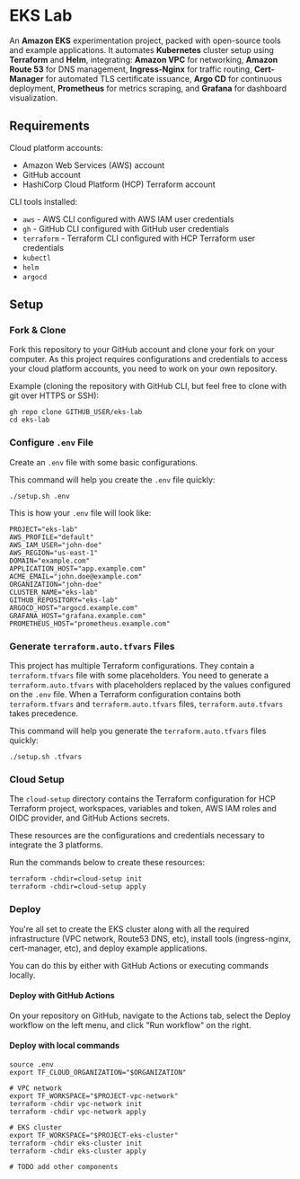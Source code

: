 # EKS Lab

An __Amazon EKS__ experimentation project, packed with open-source tools and example applications.
It automates __Kubernetes__ cluster setup using __Terraform__ and __Helm__, integrating:
__Amazon VPC__ for networking,
__Amazon Route 53__ for DNS management,
__Ingress-Nginx__ for traffic routing,
__Cert-Manager__ for automated TLS certificate issuance,
__Argo CD__ for continuous deployment,
__Prometheus__ for metrics scraping,
and __Grafana__ for dashboard visualization.

## Requirements

Cloud platform accounts:

- Amazon Web Services (AWS) account
- GitHub account
- HashiCorp Cloud Platform (HCP) Terraform account

CLI tools installed:

- `aws` - AWS CLI configured with AWS IAM user credentials
- `gh` - GitHub CLI configured with GitHub user credentials
- `terraform` - Terraform CLI configured with HCP Terraform user credentials
- `kubectl`
- `helm`
- `argocd`

## Setup

### Fork & Clone

Fork this repository to your GitHub account and clone your fork on your computer.
As this project requires configurations and credentials to access your cloud platform accounts,
you need to work on your own repository.

Example (cloning the repository with GitHub CLI, but feel free to clone with git over HTTPS or SSH):

```shell
gh repo clone GITHUB_USER/eks-lab
cd eks-lab
```

### Configure `.env` File

Create an `.env` file with some basic configurations.

This command will help you create the `.env` file quickly:

```shell
./setup.sh .env
```

This is how your `.env` file will look like:

```shell
PROJECT="eks-lab"
AWS_PROFILE="default"
AWS_IAM_USER="john-doe"
AWS_REGION="us-east-1"
DOMAIN="example.com"
APPLICATION_HOST="app.example.com"
ACME_EMAIL="john.doe@example.com"
ORGANIZATION="john-doe"
CLUSTER_NAME="eks-lab"
GITHUB_REPOSITORY="eks-lab"
ARGOCD_HOST="argocd.example.com"
GRAFANA_HOST="grafana.example.com"
PROMETHEUS_HOST="prometheus.example.com"
```

### Generate `terraform.auto.tfvars` Files

This project has multiple Terraform configurations.
They contain a `terraform.tfvars` file with some placeholders.
You need to generate a `terraform.auto.tfvars` with placeholders replaced by the values configured on the `.env` file.
When a Terraform configuration contains both `terraform.tfvars` and `terraform.auto.tfvars` files, `terraform.auto.tfvars` takes precedence.

This command will help you generate the `terraform.auto.tfvars` files quickly:

```shell
./setup.sh .tfvars
```

### Cloud Setup

The `cloud-setup` directory contains the Terraform configuration for
HCP Terraform project, workspaces, variables and token, AWS IAM roles and OIDC provider, and GitHub Actions secrets.

These resources are the configurations and credentials necessary to integrate the 3 platforms.

Run the commands below to create these resources:

```shell
terraform -chdir=cloud-setup init
terraform -chdir=cloud-setup apply
```

### Deploy

You're all set to create the EKS cluster along with all the required infrastructure (VPC network, Route53 DNS, etc),
install tools (ingress-nginx, cert-manager, etc),
and deploy example applications.

You can do this by either with GitHub Actions
or executing commands locally.

#### Deploy with GitHub Actions

On your repository on GitHub, navigate to the Actions tab,
select the Deploy workflow on the left menu,
and click "Run workflow" on the right.

<!-- TODO screenshots -->

#### Deploy with local commands

```shell
source .env
export TF_CLOUD_ORGANIZATION="$ORGANIZATION"

# VPC network
export TF_WORKSPACE="$PROJECT-vpc-network"
terraform -chdir vpc-network init
terraform -chdir vpc-network apply

# EKS cluster
export TF_WORKSPACE="$PROJECT-eks-cluster"
terraform -chdir eks-cluster init
terraform -chdir eks-cluster apply

# TODO add other components
```
